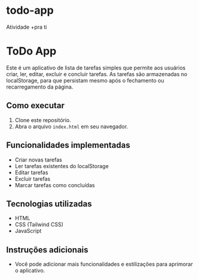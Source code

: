 # todo-app
Atividade +pra  ti
# ToDo App

Este é um aplicativo de lista de tarefas simples que permite aos usuários criar, ler, editar, excluir e concluir tarefas. As tarefas são armazenadas no localStorage, para que persistam mesmo após o fechamento ou recarregamento da página.

## Como executar

1.  Clone este repositório.
2.  Abra o arquivo `index.html` em seu navegador.

## Funcionalidades implementadas

* Criar novas tarefas
* Ler tarefas existentes do localStorage
* Editar tarefas
* Excluir tarefas
* Marcar tarefas como concluídas

## Tecnologias utilizadas

* HTML
* CSS (Tailwind CSS)
* JavaScript

## Instruções adicionais

* Você pode adicionar mais funcionalidades e estilizações para aprimorar o aplicativo.